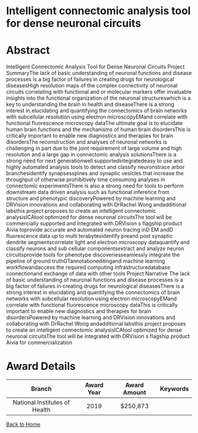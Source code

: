
Intelligent connectomic analysis tool for dense neuronal circuits
=================================================================

# Abstract


Intelligent Connectomic Analysis Tool for Dense Neuronal Circuits Project SummaryThe lack of basic understanding of neuronal functions and disease processes is a big factor of failures in creating drugs for neurological diseasesHigh resolution maps of the complex connectivity of neuronal circuits correlating with functional and or molecular markers offer invaluable insights into the functional organization of the neuronal structureswhich is a key to understanding the brain in health and diseaseThere is a strong interest in elucidating and quantifying the connectomics of brain networks with subcellular resolution using electron microscopyEMand correlate with functional fluorescence microscopy dataThe ultimate goal is to elucidate human brain functions and the mechanisms of human brain disordersThis is critically important to enable new diagnostics and therapies for brain disordersThe reconstruction and analyses of neuronal networks is challenging in part due to the joint requirement of large volume and high resolution and a large gap in connectomic analysis solutionsThere is a strong need for next generationwell supportedintegratedeasy to use and highly automated analysis tools to detect and classify neuronstrace arbor branchesidentify synapsesspines and synaptic vesicles that increase the throughput of otherwise prohibitively time consuming analyses in connectomic experimentsThere is also a strong need for tools to perform downstream data driven analysis such as functional inference from structure and phenotypic discoveryPowered by machine learning and DRVision innovations and collaborating with DrRachel Wong andadditional labsthis project proposes to create an intelligent connectomic analysisICAtool optimized for dense neuronal circuitsThe tool will be commercially supported and integrated with DRVision s flagship product Aivia toprovide accurate and automated neuron tracing inD EM andD fluorescence data up to multi terabytesidentify preand post synaptic dendrite segmentscorrelate light and electron microscopy dataquantify and classify neurons and sub cellular componentsextract and analyze neuron circuitsprovide tools for phenotype discoveriesseamlessly integrate the pipeline of ground truthGTannotationeditingand machine learning workflowandaccess the required computing infrastructuredatabase connectionand exchange of data with other tools Project Narrative The lack of basic understanding of neuronal functions and disease processes is a big factor of failures in creating drugs for neurological diseasesThere is a strong interest in elucidating and quantifying the connectomics of brain networks with subcellular resolution using electron microscopyEMand correlate with functional fluorescence microscopy dataThis is critically important to enable new diagnostics and therapies for brain disordersPowered by machine learning and DRVision innovations and collaborating with DrRachel Wong andadditional labsthis project proposes to create an intelligent connectomic analysisICAtool optimized for dense neuronal circuitsThe tool will be integrated with DRVision s flagship product Aivia for commercialization  

# Award Details

|Branch|Award Year|Award Amount|Keywords|
| :---: | :---: | :---: | :---: |
|National Institutes of Health|2019|$250,873||
  
  


[Back to Home](https://github.com/chrischow/dod_sbir_awards/JH/#2565)